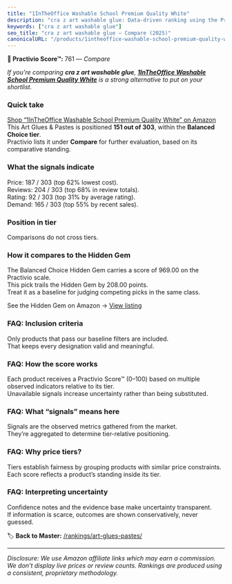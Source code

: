 ```yaml
---
title: "1InTheOffice Washable School Premium Quality White"
description: "cra z art washable glue: Data-driven ranking using the Practivio Score™. Positioned by quality, value, demand, findability, momentum."
keywords: ["cra z art washable glue"]
seo_title: "cra z art washable glue — Compare (2025)"
canonicalURL: "/products/1intheoffice-washable-school-premium-quality-white-B08S9QM3GG/"
---
```


**🛒 Practivio Score™:** 761 — _Compare_


*If you're comparing **cra z art washable glue**, **[1InTheOffice Washable School Premium Quality White](https://www.amazon.com/dp/B08S9QM3GG?tag=practivio-20)** is a strong alternative to put on your shortlist.*
### Quick take
[Shop “1InTheOffice Washable School Premium Quality White” on Amazon](https://www.amazon.com/dp/B08S9QM3GG?tag=practivio-20)
This Art Glues & Pastes is positioned **151 out of 303**, within the **Balanced Choice tier**.  
Practivio lists it under **Compare** for further evaluation, based on its comparative standing.

### What the signals indicate
Price: 187 / 303 (top 62% lowest cost).  
Reviews: 204 / 303 (top 68% in review totals).  
Rating: 92 / 303 (top 31% by average rating).  
Demand: 165 / 303 (top 55% by recent sales).

### Position in tier
Comparisons do not cross tiers.

### How it compares to the Hidden Gem
The Balanced Choice Hidden Gem carries a score of 969.00 on the Practivio scale.  
This pick trails the Hidden Gem by 208.00 points.  
Treat it as a baseline for judging competing picks in the same class.  

See the Hidden Gem on Amazon → [View listing](https://www.amazon.com/dp/B0013CDGT6?tag=practivio-20)

### FAQ: Inclusion criteria
Only products that pass our baseline filters are included.  
That keeps every designation valid and meaningful.

### FAQ: How the score works
Each product receives a Practivio Score™ (0–100) based on multiple observed indicators relative to its tier.  
Unavailable signals increase uncertainty rather than being substituted.

### FAQ: What “signals” means here
Signals are the observed metrics gathered from the market.  
They’re aggregated to determine tier-relative positioning.

### FAQ: Why price tiers?
Tiers establish fairness by grouping products with similar price constraints.  
Each score reflects a product’s standing inside its tier.

### FAQ: Interpreting uncertainty
Confidence notes and the evidence base make uncertainty transparent.  
If information is scarce, outcomes are shown conservatively, never guessed.

<!-- Missing template for Compare/CompareWithinPriceClass -->


🏷️ **Back to Master:** [/rankings/art-glues-pastes/](/rankings/art-glues-pastes/)

---
_Disclosure: We use Amazon affiliate links which may earn a commission. We don’t display live prices or review counts. Rankings are produced using a consistent, proprietary methodology._
